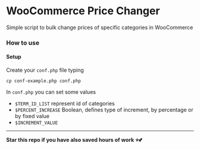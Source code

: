 # WooCommerce Price Changer
Simple script to bulk change prices of specific categories in WooCommerce

### How to use
#### Setup
Create your `conf.php` file typing

    cp conf-example.php conf.php

In `conf.php` you can set some values

- `$TERM_ID_LIST`  represent id of categories
- `$PERCENT_INCREASE` Boolean, defines type of increment, by percentage or by fixed value
- `$INCREMENT_VALUE`

---

**Star this repo if you have also saved hours of work ⭐️💕**
